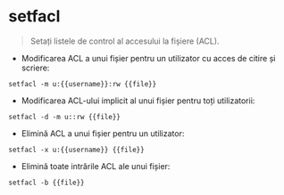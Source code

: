 # setfacl

> Setați listele de control al accesului la fișiere (ACL).

- Modificarea ACL a unui fișier pentru un utilizator cu acces de citire și scriere:

`setfacl -m u:{{username}}:rw {{file}}`

- Modificarea ACL-ului implicit al unui fișier pentru toți utilizatorii:

`setfacl -d -m u::rw {{file}}`

- Elimină ACL a unui fișier pentru un utilizator:

`setfacl -x u:{{username}} {{file}}`

- Elimină toate intrările ACL ale unui fișier:

`setfacl -b {{file}}`

